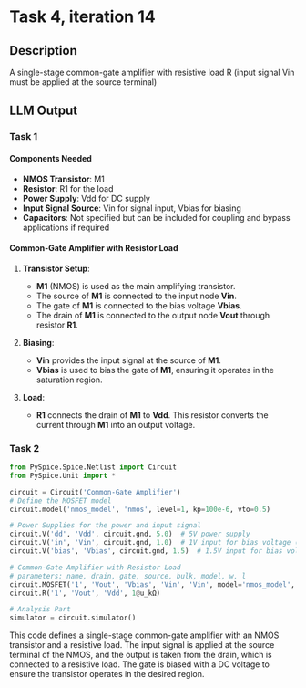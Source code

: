 # Task 4, iteration 14

## Description
A single-stage common-gate amplifier with resistive load R (input signal Vin must be applied at the source terminal)

## LLM Output

### Task 1

#### Components Needed
- **NMOS Transistor**: M1
- **Resistor**: R1 for the load
- **Power Supply**: Vdd for DC supply
- **Input Signal Source**: Vin for signal input, Vbias for biasing
- **Capacitors**: Not specified but can be included for coupling and bypass applications if required

#### Common-Gate Amplifier with Resistor Load
1. **Transistor Setup**:
   - **M1** (NMOS) is used as the main amplifying transistor.
   - The source of **M1** is connected to the input node **Vin**.
   - The gate of **M1** is connected to the bias voltage **Vbias**.
   - The drain of **M1** is connected to the output node **Vout** through resistor **R1**.

2. **Biasing**:
   - **Vin** provides the input signal at the source of **M1**.
   - **Vbias** is used to bias the gate of **M1**, ensuring it operates in the saturation region.

3. **Load**:
   - **R1** connects the drain of **M1** to **Vdd**. This resistor converts the current through **M1** into an output voltage.

### Task 2

```python
from PySpice.Spice.Netlist import Circuit
from PySpice.Unit import *

circuit = Circuit('Common-Gate Amplifier')
# Define the MOSFET model
circuit.model('nmos_model', 'nmos', level=1, kp=100e-6, vto=0.5)

# Power Supplies for the power and input signal
circuit.V('dd', 'Vdd', circuit.gnd, 5.0)  # 5V power supply
circuit.V('in', 'Vin', circuit.gnd, 1.0)  # 1V input for bias voltage (= V_th + 0.5 = 0.5 + 0.5 = 1.0)
circuit.V('bias', 'Vbias', circuit.gnd, 1.5)  # 1.5V input for bias voltage

# Common-Gate Amplifier with Resistor Load
# parameters: name, drain, gate, source, bulk, model, w, l
circuit.MOSFET('1', 'Vout', 'Vbias', 'Vin', 'Vin', model='nmos_model', w=50e-6, l=1e-6)
circuit.R('1', 'Vout', 'Vdd', 1@u_kΩ)

# Analysis Part
simulator = circuit.simulator()
```

This code defines a single-stage common-gate amplifier with an NMOS transistor and a resistive load. The input signal is applied at the source terminal of the NMOS, and the output is taken from the drain, which is connected to a resistive load. The gate is biased with a DC voltage to ensure the transistor operates in the desired region.
